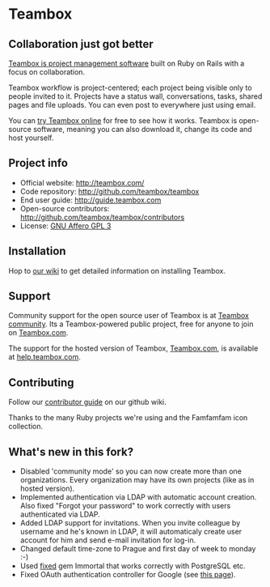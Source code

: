 # Teambox
## Collaboration just got better

[Teambox is project management software](http://teambox.com/) built on Ruby on Rails with a focus on collaboration.

Teambox workflow is project-centered; each project being visible only to people invited to it.
Projects have a status wall, conversations, tasks, shared pages and file uploads. You can even post
to everywhere just using email.

You can [try Teambox online](http://teambox.com/) for free to see how it works. Teambox is open-source software, meaning you
can also download it, change its code and host yourself.

Project info
------------

- Official website: <http://teambox.com/>
- Code repository: <http://github.com/teambox/teambox>
- End user guide: <http://guide.teambox.com>
- Open-source contributors: <http://github.com/teambox/teambox/contributors>
- License: [GNU Affero GPL 3](https://github.com/teambox/teambox/blob/master/LICENSE)

Installation
------------

Hop to [our wiki](http://wiki.github.com/teambox/teambox/ "Teambox wiki") to get detailed information on
installing Teambox.

Support
-------

Community support for the open source user of Teambox is at [Teambox community](http://teambox.com/community). Its a Teambox-powered public project, free for anyone to join on [Teambox.com](http://teambox.com).

The support for the hosted version of Teambox, [Teambox.com](http://teambox.com), is available at [help.teambox.com](http://help.teambox.com/).

Contributing
------------

Follow our [contributor guide](https://github.com/teambox/teambox/wiki/Contributing) on our github wiki.

Thanks to the many Ruby projects we're using and the Famfamfam icon collection.

What's new in this fork?
------------------------

- Disabled 'community mode' so you can now create more than one organizations. Every organization may have its own projects (like as in hosted version).
- Implemented authentication via LDAP with automatic account creation. Also fixed "Forgot your password" to work correctly with users authenticated via LDAP.
- Added LDAP support for invitations. When you invite colleague by username and he's known in LDAP, it will automaticaly create user account for him and send e-mail invitation for log-in.
- Changed default time-zone to Prague and first day of week to monday :-)
- Used [fixed](https://github.com/davidmm/immortal) gem Immortal that works correctly with PostgreSQL etc.
- Fixed OAuth authentication controller for Google (see [this page](https://teambox.com/projects/teambox/conversations/76950)).
